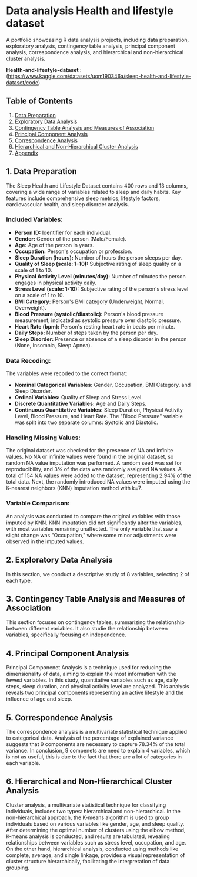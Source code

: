 # Data analysis Health and lifestyle dataset
A portfolio showcasing R data analysis projects, including data preparation, exploratory analysis, contingency table analysis, principal component analysis, correspondence analysis, and hierarchical and non-hierarchical cluster analysis.

**Health-and-lifestyle-dataset** : (https://www.kaggle.com/datasets/uom190346a/sleep-health-and-lifestyle-dataset/code)
## Table of Contents
1. [Data Preparation](#data-preparation)
2. [Exploratory Data Analysis](#exploratory-data-analysis)
3. [Contingency Table Analysis and Measures of Association](#contingency-table-analysis-and-measures-of-association)
4. [Principal Component Analysis](#principal-component-analysis)
5. [Correspondence Analysis](#correspondence-analysis)
6. [Hierarchical and Non-Hierarchical Cluster Analysis](#hierarchical-and-non-hierarchical-cluster-analysis)
7. [Appendix](#appendix)

## 1. Data Preparation
The Sleep Health and Lifestyle Dataset contains 400 rows and 13 columns, covering a wide range of variables related to sleep and daily habits. Key features include comprehensive sleep metrics, lifestyle factors, cardiovascular health, and sleep disorder analysis.

### Included Variables:
- **Person ID:** Identifier for each individual.
- **Gender:** Gender of the person (Male/Female).
- **Age:** Age of the person in years.
- **Occupation:** Person's occupation or profession.
- **Sleep Duration (hours):** Number of hours the person sleeps per day.
- **Quality of Sleep (scale: 1-10):** Subjective rating of sleep quality on a scale of 1 to 10.
- **Physical Activity Level (minutes/day):** Number of minutes the person engages in physical activity daily.
- **Stress Level (scale: 1-10):** Subjective rating of the person's stress level on a scale of 1 to 10.
- **BMI Category:** Person's BMI category (Underweight, Normal, Overweight).
- **Blood Pressure (systolic/diastolic):** Person's blood pressure measurement, indicated as systolic pressure over diastolic pressure.
- **Heart Rate (bpm):** Person's resting heart rate in beats per minute.
- **Daily Steps:** Number of steps taken by the person per day.
- **Sleep Disorder:** Presence or absence of a sleep disorder in the person (None, Insomnia, Sleep Apnea).

### Data Recoding:
The variables were recoded to the correct format:
- **Nominal Categorical Variables:** Gender, Occupation, BMI Category, and Sleep Disorder.
- **Ordinal Variables:** Quality of Sleep and Stress Level.
- **Discrete Quantitative Variables:** Age and Daily Steps.
- **Continuous Quantitative Variables:** Sleep Duration, Physical Activity Level, Blood Pressure, and Heart Rate. The "Blood Pressure" variable was split into two separate columns: Systolic and Diastolic.

### Handling Missing Values:
The original dataset was checked for the presence of NA and infinite values. No NA or infinite values were found in the original dataset, so random NA value imputation was performed. A random seed was set for reproducibility, and 3% of the data was randomly assigned NA values. A total of 154 NA values were added to the dataset, representing 2.94% of the total data.
Next, the randomly introduced NA values were imputed using the K-nearest neighbors (KNN) imputation method with k=7.

### Variable Comparison:
An analysis was conducted to compare the original variables with those imputed by KNN. KNN imputation did not significantly alter the variables, with most variables remaining unaffected. The only variable that saw a slight change was "Occupation," where some minor adjustments were observed in the imputed values.

## 2. Exploratory Data Analysis
In this section, we conduct a descriptive study of 8 variables, selecting 2 of each type.

## 3. Contingency Table Analysis and Measures of Association
This section focuses on contingency tables, summarizing the relationship between different variables. It also studie the relationship between variables, specifically focusing on independence.

## 4. Principal Component Analysis
Principal Componenet Analysis is a technique used  for reducing the dimensionality of data, aiming to explain the most information with the fewest variables. In this study, quantitative variables such as age, daily steps, sleep duration, and physical activity level are analyzed. This analysis reveals two principal components representing an active lifestyle and the influence of age and sleep.

## 5. Correspondence Analysis
The correspondence analysis is a multivariate statistical technique applied to categorical data. Analysis of the percentage of explained variance suggests that 9 components are necessary to capture 78.34% of the total variance. In conclusion, 9 compenets are need to explain 4 variables, which is not as useful, this is due to the fact that there are a lot of categories in each variable. 

## 6. Hierarchical and Non-Hierarchical Cluster Analysis
Cluster analysis, a multivariate statistical technique for classifying individuals, includes two types: hierarchical and non-hierarchical. In the non-hierarchical approach, the K-means algorithm is used to group individuals based on various variables like gender, age, and sleep quality. After determining the optimal number of clusters using the elbow method, K-means analysis is conducted, and results are tabulated, revealing relationships between variables such as stress level, occupation, and age. On the other hand, hierarchical analysis, conducted using methods like complete, average, and single linkage, provides a visual representation of cluster structure hierarchically, facilitating the interpretation of data grouping.
